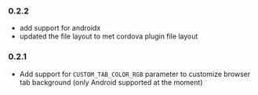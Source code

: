 ### 0.2.2
* add support for androidx
* updated the file layout to met cordova plugin file layout
### 0.2.1
* Add support for `CUSTOM_TAB_COLOR_RGB` parameter to customize browser tab background (only Android supported at the moment)